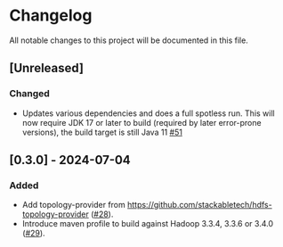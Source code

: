 # Changelog

All notable changes to this project will be documented in this file.

## [Unreleased]

### Changed

- Updates various dependencies and does a full spotless run. This will now require JDK 17 or later to build (required by later error-prone versions), the build target is still Java 11 [#51]

[#51]: https://github.com/stackabletech/hdfs-utils/pull/51

## [0.3.0] - 2024-07-04

### Added

- Add topology-provider from https://github.com/stackabletech/hdfs-topology-provider ([#28]).
- Introduce maven profile to build against Hadoop 3.3.4, 3.3.6 or 3.4.0 ([#29]).

[#28]: https://github.com/stackabletech/hdfs-utils/pull/28
[#29]: https://github.com/stackabletech/hdfs-utils/pull/29
